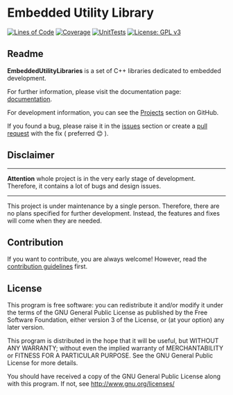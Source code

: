 # Embedded Utility Library

[![Lines of Code](https://sonarcloud.io/api/project_badges/measure?project=matgla_EmbeddedUtilityLibraries&metric=ncloc)](https://sonarcloud.io/summary/new_code?id=matgla_EmbeddedUtilityLibraries)
[![Coverage](https://sonarcloud.io/api/project_badges/measure?project=matgla_EmbeddedUtilityLibraries&metric=coverage)](https://sonarcloud.io/summary/new_code?id=matgla_EmbeddedUtilityLibraries)
[![UnitTests](https://github.com/matgla/EmbeddedUtilityLibraries/actions/workflows/ut.yml/badge.svg?branch=master)](https://github.com/matgla/EmbeddedUtilityLibraries/actions/workflows/ut.yml)
[![License: GPL v3](https://img.shields.io/badge/License-GPLv3-blue.svg)](https://www.gnu.org/licenses/gpl-3.0)

## Readme

**EmbeddedUtilityLibraries** is a set of C++ libraries dedicated to embedded development. 

For further information, please visit the documentation page: [documentation](https://matgla.github.io/EmbeddedUtilityLibraries/).

For development information, you can see the [Projects](https://github.com/matgla/EmbeddedUtilityLibraries/projects?type=beta) section on  GitHub. 

If you found a bug, please raise it in the [issues](https://github.com/matgla/EmbeddedUtilityLibraries/issues) section or create a [pull request](https://github.com/matgla/EmbeddedUtilityLibraries/pulls) with the fix ( preferred 😊 ).

## Disclaimer

---

**Attention** whole project is in the very early stage of development. Therefore, it contains a lot of bugs and design issues.

---

This project is under maintenance by a single person. 
Therefore, there are no plans specified for further development. 
Instead, the features and fixes will come when they are needed. 

## Contribution 

If you want to contribute, you are always welcome! However, read the [contribution guidelines](docs/contribution.md) first.

## License

This program is free software: you can redistribute it and/or modify
it under the terms of the GNU General Public License as published by
the Free Software Foundation, either version 3 of the License, or
(at your option) any later version.

This program is distributed in the hope that it will be useful,
but WITHOUT ANY WARRANTY; without even the implied warranty of
MERCHANTABILITY or FITNESS FOR A PARTICULAR PURPOSE.  See the
GNU General Public License for more details.

You should have received a copy of the GNU General Public License
along with this program.  If not, see <http://www.gnu.org/licenses/>
